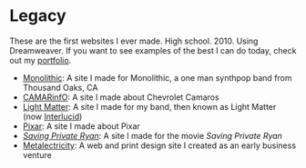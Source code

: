 # Legacy

These are the first websites I ever made.  High school.  2010.  Using Dreamweaver.  If you want to see examples of the best I can do today, check out my [portfolio](portfolio).

- [Monolithic](/legacy/metalectricity/monolithic): A site I made for Monolithic, a one man synthpop band from Thousand Oaks, CA
- [CAMARinfO](/legacy/metalectricity/camarinfo): A site I made about Chevrolet Camaros
- [Light Matter](/legacy/metalectricity/light): A site I made for my band, then known as Light Matter (now [Interlucid](https://interlucid.com/))
- [Pixar](/legacy/metalectricity/pixar): A site I made about Pixar
- _[Saving Private Ryan](/legacy/metalectricity/ryan)_: A site I made for the movie _Saving Private Ryan_
- [Metalectricity](/legacy/metalectricity): A web and print design site I created as an early business venture
